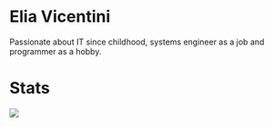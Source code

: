 # Elia Vicentini

Passionate about IT since childhood, systems engineer as a job and programmer as a hobby.

# Stats

![](http://github-profile-summary-cards.vercel.app/api/cards/profile-details?username=IlVice26&theme=github)
